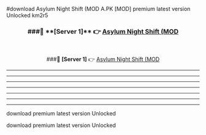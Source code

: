 #download Asylum Night Shift (MOD A.PK [MOD] premium latest version Unlocked km2r5 



<div align="center">
<h3>###🔹 **[Server 1]** 👉 <a href="https://download1apk.web.app/">Asylum Night Shift (MOD</a></h3><br>


###🔹 **[Server 1]** 👉 <a href="https://download1apk.web.app/">Asylum Night Shift (MOD</a></h3>
</div>



----------------------------------------------------------

----------------------------------------------------------

----------------------------------------------------------

----------------------------------------------------------

----------------------------------------------------------

----------------------------------------------------------

----------------------------------------------------------

download premium latest version Unlocked

download premium latest version Unlocked
